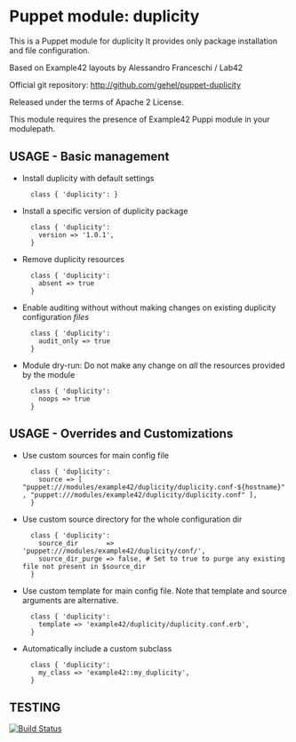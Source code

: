 # Puppet module: duplicity

This is a Puppet module for duplicity
It provides only package installation and file configuration.

Based on Example42 layouts by Alessandro Franceschi / Lab42

Official git repository: http://github.com/gehel/puppet-duplicity

Released under the terms of Apache 2 License.

This module requires the presence of Example42 Puppi module in your modulepath.


## USAGE - Basic management

* Install duplicity with default settings

        class { 'duplicity': }

* Install a specific version of duplicity package

        class { 'duplicity':
          version => '1.0.1',
        }

* Remove duplicity resources

        class { 'duplicity':
          absent => true
        }

* Enable auditing without without making changes on existing duplicity configuration *files*

        class { 'duplicity':
          audit_only => true
        }

* Module dry-run: Do not make any change on *all* the resources provided by the module

        class { 'duplicity':
          noops => true
        }


## USAGE - Overrides and Customizations
* Use custom sources for main config file 

        class { 'duplicity':
          source => [ "puppet:///modules/example42/duplicity/duplicity.conf-${hostname}" , "puppet:///modules/example42/duplicity/duplicity.conf" ], 
        }


* Use custom source directory for the whole configuration dir

        class { 'duplicity':
          source_dir       => 'puppet:///modules/example42/duplicity/conf/',
          source_dir_purge => false, # Set to true to purge any existing file not present in $source_dir
        }

* Use custom template for main config file. Note that template and source arguments are alternative. 

        class { 'duplicity':
          template => 'example42/duplicity/duplicity.conf.erb',
        }

* Automatically include a custom subclass

        class { 'duplicity':
          my_class => 'example42::my_duplicity',
        }



## TESTING
[![Build Status](https://travis-ci.org/gehel/puppet-duplicity.png?branch=master)](https://travis-ci.org/gehel/puppet-duplicity)
